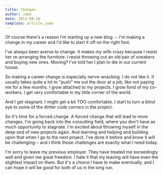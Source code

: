 ```yaml
---
title: Changes
author: Jake
date: 2013-09-20
template: article.jade
---
```


Of course there's a reason I'm starting up a new blog -- I'm making a change in my career and I'd like to start it off on the right foot.  

I've always been averse to change.  It makes my wife crazy because I resist her re-arranging the furniture.  I resist throwing out an old pair of sneakers and buying new ones.  Moving? I've told her I plan to die in our current house.

So making a career change is especially nerve-wracking.  I do not like it.  It usually takes quite a lot to "push" me out the door at a job, like not paying me for a few months.  I grow attached to my projects.  I grow fond of my co-workers.  I get very comfortable in my little corner of the world.

And I get stagnant.  I might get a bit TOO comfortable.  I start to turn a blind eye to some of the dirtier code corners in the project.  

So it's time for a forced change.  A forced change that will lead to more changes.  I'm going back into the consulting field, where you don't have as much opportunity to stagnate.  I'm excited about throwing myself in the deep end of new projects again.  And learning and helping and building upon that when I  go to the next project.  I've done it before and know it will be challenging-- and I think those challenges are exactly what I need today.

I'm sorry to leave my previous employer.  They have treated me exceedingly well and given me great freedom.  I hate it that my leaving will have even the slightest impact on them.  But it's a choice I have to make eventually, and I can hope it will be good for both of us in the long run. 
